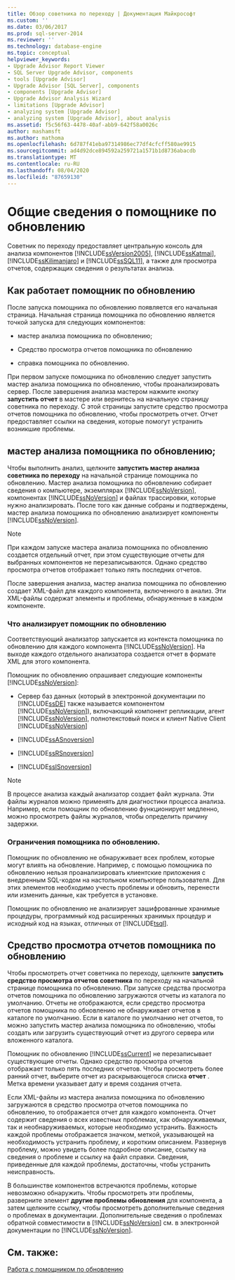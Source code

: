 ```yaml
---
title: Обзор советника по переходу | Документация Майкрософт
ms.custom: ''
ms.date: 03/06/2017
ms.prod: sql-server-2014
ms.reviewer: ''
ms.technology: database-engine
ms.topic: conceptual
helpviewer_keywords:
- Upgrade Advisor Report Viewer
- SQL Server Upgrade Advisor, components
- tools [Upgrade Advisor]
- Upgrade Advisor [SQL Server], components
- components [Upgrade Advisor]
- Upgrade Advisor Analysis Wizard
- limitations [Upgrade Advisor]
- analyzing system [Upgrade Advisor]
- analyzing system [Upgrade Advisor], about analysis
ms.assetid: f5c56f63-4478-40af-abb9-642f58a0026c
author: mashamsft
ms.author: mathoma
ms.openlocfilehash: 6d787f41eba97314986ec77df4cfcff580ae9915
ms.sourcegitcommit: ad4d92dce894592a259721a1571b1d8736abacdb
ms.translationtype: MT
ms.contentlocale: ru-RU
ms.lasthandoff: 08/04/2020
ms.locfileid: "87659130"
---
```

# <a name="upgrade-advisor-overview"></a>Общие сведения о помощнике по обновлению
  Советник по переходу предоставляет центральную консоль для анализа компонентов [!INCLUDE[ssVersion2005](../../includes/ssversion2005-md.md)], [!INCLUDE[ssKatmai](../../includes/sskatmai-md.md)], [!INCLUDE[ssKilimanjaro](../../includes/sskilimanjaro-md.md)] и [!INCLUDE[ssSQL11](../../includes/sssql11-md.md)], а также для просмотра отчетов, содержащих сведения о результатах анализа.  
  
## <a name="how-upgrade-advisor-works"></a>Как работает помощник по обновлению  
 После запуска помощника по обновлению появляется его начальная страница. Начальная страница помощника по обновлению является точкой запуска для следующих компонентов:  
  
-   мастер анализа помощника по обновлению;  
  
-   Средство просмотра отчетов помощника по обновлению  
  
-   справка помощника по обновлению.  
  
 При первом запуске помощника по обновлению следует запустить мастер анализа помощника по обновлению, чтобы проанализировать сервер. После завершения анализа мастером нажмите кнопку **запустить отчет** в мастере или вернитесь на начальную страницу советника по переходу. С этой страницы запустите средство просмотра отчетов помощника по обновлению, чтобы просмотреть отчет. Отчет предоставляет ссылки на сведения, которые помогут устранить возникшие проблемы.  
  
## <a name="upgrade-advisor-analysis-wizard"></a>мастер анализа помощника по обновлению;  
 Чтобы выполнить анализ, щелкните **запустить мастер анализа советника по переходу** на начальной странице помощника по обновлению. Мастер анализа помощника по обновлению собирает сведения о компьютере, экземплярах [!INCLUDE[ssNoVersion](../../includes/ssnoversion-md.md)], компонентах [!INCLUDE[ssNoVersion](../../includes/ssnoversion-md.md)] и файлах трассировки, которые нужно анализировать. После того как данные собраны и подтверждены, мастер анализа помощника по обновлению анализирует компоненты [!INCLUDE[ssNoVersion](../../includes/ssnoversion-md.md)].  
  
> [!NOTE]  
>  При каждом запуске мастера анализа помощника по обновлению создается отдельный отчет, при этом существующие отчеты для выбранных компонентов не перезаписываются. Однако средство просмотра отчетов отображает только пять последних отчетов.  
  
 После завершения анализа, мастер анализа помощника по обновлению создает XML-файл для каждого компонента, включенного в анализ. Эти XML-файлы содержат элементы и проблемы, обнаруженные в каждом компоненте.  
  
### <a name="what-upgrade-advisor-analyzes"></a>Что анализирует помощник по обновлению  
 Соответствующий анализатор запускается из контекста помощника по обновлению для каждого компонента [!INCLUDE[ssNoVersion](../../includes/ssnoversion-md.md)]. На выходе каждого отдельного анализатора создается отчет в формате XML для этого компонента.  
  
 Помощник по обновлению опрашивает следующие компоненты [!INCLUDE[ssNoVersion](../../includes/ssnoversion-md.md)]:  
  
-   Сервер баз данных (который в электронной документации по [!INCLUDE[ssDE](../../includes/ssde-md.md)] также называется компонентом [!INCLUDE[ssNoVersion](../../includes/ssnoversion-md.md)]), включающий компонент репликации, агент [!INCLUDE[ssNoVersion](../../includes/ssnoversion-md.md)], полнотекстовый поиск и клиент Native Client [!INCLUDE[ssNoVersion](../../includes/ssnoversion-md.md)]  
  
-   [!INCLUDE[ssASnoversion](../../includes/ssasnoversion-md.md)]  
  
-   [!INCLUDE[ssRSnoversion](../../includes/ssrsnoversion-md.md)]  
  
-   [!INCLUDE[ssISnoversion](../../includes/ssisnoversion-md.md)]  
  
> [!NOTE]  
>  В процессе анализа каждый анализатор создает файл журнала. Эти файлы журналов можно применять для диагностики процесса анализа. Например, если помощник по обновлению функционирует медленно, можно просмотреть файлы журналов, чтобы определить причину задержки.  
  
### <a name="upgrade-advisor-limitations"></a>Ограничения помощника по обновлению.  
 Помощник по обновлению не обнаруживает всех проблем, которые могут влиять на обновление. Например, с помощью помощника по обновлению нельзя проанализировать клиентские приложения с внедренным SQL-кодом на настольном компьютере пользователя. Для этих элементов необходимо учесть проблемы и обновить, перенести или изменить данные, как требуется в установке.  
  
 Помощник по обновлению не анализирует зашифрованные хранимые процедуры, программный код расширенных хранимых процедур и исходный код на языках, отличных от [!INCLUDE[tsql](../../includes/tsql-md.md)].  
  
## <a name="upgrade-advisor-report-viewer"></a>Средство просмотра отчетов помощника по обновлению  
 Чтобы просмотреть отчет советника по переходу, щелкните **запустить средство просмотра отчетов советника** по переходу на начальной странице помощника по обновлению. При запуске средства просмотра отчетов помощника по обновлению загружаются отчеты из каталога по умолчанию. Отчеты не отображаются, если средство просмотра отчетов помощника по обновлению не обнаруживает отчетов в каталоге по умолчанию. Если в каталоге по умолчанию нет отчетов, то можно запустить мастер анализа помощника по обновлению, чтобы создать или загрузить существующий отчет из другого сервера или вложенного каталога.  
  
 Помощник по обновлению [!INCLUDE[ssCurrent](../../includes/sscurrent-md.md)] не перезаписывает существующие отчеты. Однако средство просмотра отчетов отображает только пять последних отчетов. Чтобы просмотреть более ранний отчет, выберите отчет из раскрывающегося списка **отчет** . Метка времени указывает дату и время создания отчета.  
  
 Если XML-файлы из мастера анализа помощника по обновлению загружаются в средство просмотра отчетов помощника по обновлению, то отображается отчет для каждого компонента. Отчет содержит сведения о всех известных проблемах, как обнаруживаемых, так и необнаруживаемых, которые необходимо устранить. Важность каждой проблемы отображается значком, меткой, указывающей на необходимость устранить проблему, и коротким описанием. Развернув проблему, можно увидеть более подробное описание, ссылку на сведения о проблеме и ссылку на файл справки. Сведения, приведенные для каждой проблемы, достаточны, чтобы устранить неисправность.  
  
 В большинстве компонентов встречаются проблемы, которые невозможно обнаружить. Чтобы просмотреть эти проблемы, разверните элемент **другие проблемы обновления** для компонента, а затем щелкните ссылку, чтобы просмотреть дополнительные сведения о проблемах в документации. Дополнительные сведения о проблемах обратной совместимости в [!INCLUDE[ssNoVersion](../../includes/ssnoversion-md.md)] см. в электронной документации по [!INCLUDE[ssNoVersion](../../includes/ssnoversion-md.md)].  
  
## <a name="see-also"></a>См. также:  
 [Работа с помощником по обновлению](../../../2014/sql-server/install/working-with-upgrade-advisor.md)  
  
  
